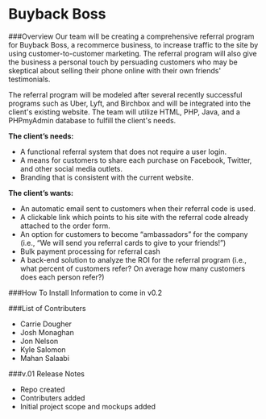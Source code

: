 # Buyback Boss

###Overview
Our team will be creating a comprehensive referral program for Buyback Boss, a recommerce business, to increase traffic to the site by using customer-to-customer marketing.  The referral program will also give the business a personal touch by persuading customers who may be skeptical about selling their phone online with their own friends' testimonials. 

The referral program will be modeled after several recently successful programs such as Uber, Lyft, and Birchbox and will be integrated into the client's existing website.  The team will utilize HTML, PHP, Java, and a PHPmyAdmin database to fulfill the client's needs.  

**The client’s needs:**
  * A functional referral system that does not require a user login. 
  * A means for customers to share each purchase on Facebook, Twitter, and other social media outlets.
  * Branding that is consistent with the current website. 

**The client’s wants:**
  * An automatic email sent to customers when their referral code is used.
  * A clickable link which points to his site with the referral code already attached to the order form.
  * An option for customers to become “ambassadors” for the company (i.e., “We will send you referral cards to give to your friends!”)
  * Bulk payment processing for referral cash
  * A back-end solution to analyze the ROI for the referral program (i.e., what percent of customers refer? On average how many customers does each person refer?) 

###How To Install
Information to come in v0.2


###List of Contributers
  * Carrie Dougher
  * Josh Monaghan
  * Jon Nelson
  * Kyle Salomon
  * Mahan Salaabi

###v.01 Release Notes
  * Repo created
  * Contributers added
  * Initial project scope and mockups added 



